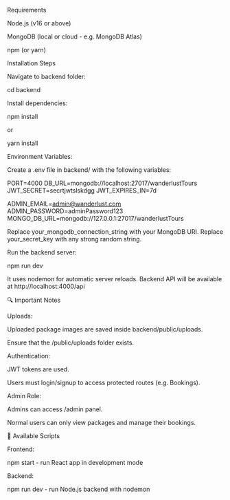 Requirements

Node.js (v16 or above)

MongoDB (local or cloud - e.g. MongoDB Atlas)

npm (or yarn)

Installation Steps

Navigate to backend folder:

cd backend

Install dependencies:

npm install

or

yarn install

Environment Variables:

Create a .env file in backend/ with the following variables:

PORT=4000
DB_URL=mongodb://localhost:27017/wanderlustTours
JWT_SECRET=secrtjwtslskdgg
JWT_EXPIRES_IN=7d

ADMIN_EMAIL=admin@wanderlust.com
ADMIN_PASSWORD=adminPassword123
MONGO_DB_URL=mongodb://127.0.0.1:27017/wanderlustTours

Replace your_mongodb_connection_string with your MongoDB URI.
Replace your_secret_key with any strong random string.

Run the backend server:

npm run dev

It uses nodemon for automatic server reloads.
Backend API will be available at http://localhost:4000/api

🔍 Important Notes

Uploads:

Uploaded package images are saved inside backend/public/uploads.

Ensure that the /public/uploads folder exists.

Authentication:

JWT tokens are used.

Users must login/signup to access protected routes (e.g. Bookings).

Admin Role:

Admins can access /admin panel.

Normal users can only view packages and manage their bookings.

🌟 Available Scripts

Frontend:

npm start - run React app in development mode

Backend:

npm run dev - run Node.js backend with nodemon